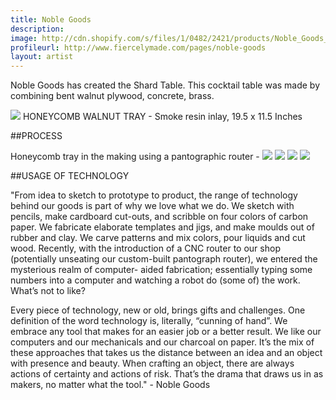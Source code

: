```yaml
---
title: Noble Goods
description: 
image: http://cdn.shopify.com/s/files/1/0482/2421/products/Noble_Goods_shard_clean_copy_2048x2048.jpg?v=1427309283
profileurl: http://www.fiercelymade.com/pages/noble-goods
layout: artist
---
```


Noble Goods has created the Shard Table. This cocktail table was made by combining bent walnut plywood, concrete, brass.

![](https://cdn.shopify.com/s/files/1/0296/9253/files/honeycomb_tray_1.jpg?5517384324026542754)
HONEYCOMB WALNUT TRAY - Smoke resin inlay, 19.5 x 11.5 Inches

##PROCESS

Honeycomb tray in the making using a pantographic router -
![](https://cdn.shopify.com/s/files/1/0296/9253/files/NOBLE-GOODS-HONEYCOMB-TRAY-PROCESS-1.jpg?5517384324026542754)
![](https://cdn.shopify.com/s/files/1/0296/9253/files/NOBLE-GOODS-HONEYCOMB-TRAY-PROCESS-3.jpg?5517384324026542754)
![](https://cdn.shopify.com/s/files/1/0296/9253/files/NOBLE-GOODS-HONEYCOMB-TRAY-PROCESS-2.jpg?5517384324026542754)
![](https://cdn.shopify.com/s/files/1/0296/9253/files/NOBLE-GOODS-HONEYCOMB-TRAY-PROCESS.jpg?5517384324026542754)


##USAGE OF TECHNOLOGY

"From idea to sketch to prototype to product, the range
of technology behind our goods is part of why we love 
what we do. We sketch with pencils, make cardboard 
cut-outs, and scribble on four colors of carbon paper. 
We fabricate elaborate templates and jigs, and make 
moulds out of rubber and clay. We carve patterns and 
mix colors, pour liquids and cut wood. Recently, with 
the introduction of a CNC router to our shop 
(potentially unseating our custom-built pantograph 
router), we entered the mysterious realm of computer-
aided fabrication; essentially typing some numbers into 
a computer and watching a robot do (some of) the work. 
What’s not to like?

Every piece of technology, new or old, brings gifts and 
challenges. One definition of the word technology is, 
literally, “cunning of hand”. We embrace any tool that 
makes for an easier job or a better result. We like our 
computers and our mechanicals and our charcoal on 
paper. It’s the mix of these approaches that takes us 
the distance between an idea and an object with 
presence and beauty. When crafting an object, there are 
always actions of certainty and actions of risk. That’s 
the drama that draws us in as makers, no matter what the tool." - Noble Goods
